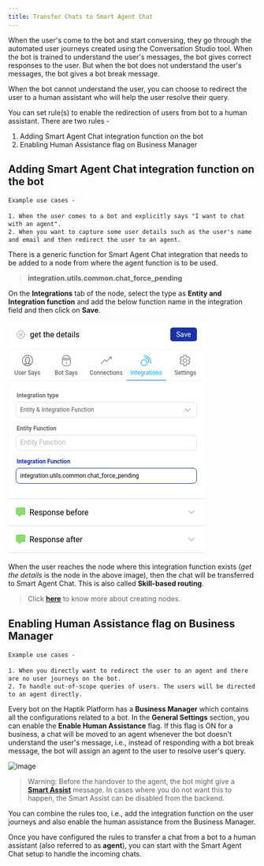 ```yaml
---
title: Transfer Chats to Smart Agent Chat
---
```



When the user's come to the bot and start conversing, they go through the automated user journeys created using the Conversation Studio tool. When the bot is trained to understand the user's messages, the bot gives correct responses to the user. But when the bot does not understand the user's messages, the bot gives a bot break message. 

When the bot cannot understand the user, you can choose to redirect the user to a human assistant who will help the user resolve their query. 

You can set rule(s) to enable the redirection of users from bot to a human assistant. There are two rules - 
1. Adding Smart Agent Chat integration function on the bot
2. Enabling Human Assistance flag on Business Manager


## Adding Smart Agent Chat integration function on the bot

```
Example use cases - 

1. When the user comes to a bot and explicitly says "I want to chat with an agent".
2. When you want to capture some user details such as the user's name and email and then redirect the user to an agent.
```

There is a generic function for Smart Agent Chat integration that needs to be added to a node from where the agent function is to be used.

> **integration.utils.common.chat_force_pending**

On the **Integrations** tab of the node, select the type as **Entity and Integration function** and add the below function name in the integration field and then click on **Save**.

![Chat Integration Function](assets/HO1.png)

When the user reaches the node where this integration function exists (_get the details_ is the node in the above image), then the chat will be transferred to Smart Agent Chat. This is also called **Skill-based routing**.

> Click [**here**](https://docs.haptik.ai/bot-builder/basic/creating-nodes) to know more about creating nodes.

## Enabling Human Assistance flag on Business Manager

```
Example use cases - 

1. When you directly want to redirect the user to an agent and there are no user journeys on the bot.
2. To handle out-of-scope queries of users. The users will be directed to an agent directly.
```

Every bot on the Haptik Platform has a **Business Manager** which contains all the configurations related to a bot. In the **General Settings** section, you can enable the **Enable Human Assistance** flag. If this flag is ON for a business, a chat will be moved to an agent whenever the bot doesn't understand the user's message, i.e., instead of responding with a bot break message, the bot will assign an agent to the user to resolve user's query.

![image](https://user-images.githubusercontent.com/75118325/120059600-36037b00-c070-11eb-998d-d4c0433c1f99.png)


> Warning: Before the handover to the agent, the bot might give a [**Smart Assist**](https://docs.haptik.ai/bot-builder/basic/smart-assist) message. In cases where you do not want this to happen, the Smart Assist can be disabled from the backend.


You can combine the rules too, i.e., add the integration function on the user journeys and also enable the human assistance from the Business Manager.

Once you have configured the rules to transfer a chat from a bot to a human assistant (also referred to as **agent**), you can start with the Smart Agent Chat setup to handle the incoming chats.
